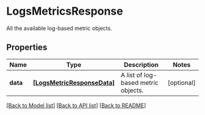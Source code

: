 # LogsMetricsResponse

All the available log-based metric objects.

## Properties

| Name     | Type                                                      | Description                         | Notes      |
| -------- | --------------------------------------------------------- | ----------------------------------- | ---------- |
| **data** | [**[LogsMetricResponseData]**](LogsMetricResponseData.md) | A list of log-based metric objects. | [optional] |

[[Back to Model list]](README.md#documentation-for-models) [[Back to API list]](README.md#documentation-for-api-endpoints) [[Back to README]](README.md)
